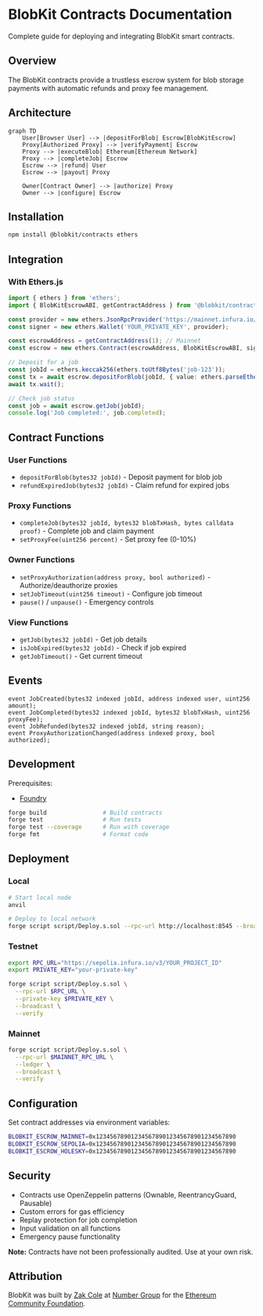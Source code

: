 # BlobKit Contracts Documentation

Complete guide for deploying and integrating BlobKit smart contracts.

## Overview

The BlobKit contracts provide a trustless escrow system for blob storage payments with automatic refunds and proxy fee management.

## Architecture

```mermaid
graph TD
    User[Browser User] --> |depositForBlob| Escrow[BlobKitEscrow]
    Proxy[Authorized Proxy] --> |verifyPayment| Escrow
    Proxy --> |executeBlob| Ethereum[Ethereum Network]
    Proxy --> |completeJob| Escrow
    Escrow --> |refund| User
    Escrow --> |payout| Proxy
    
    Owner[Contract Owner] --> |authorize| Proxy
    Owner --> |configure| Escrow
```

## Installation

```bash
npm install @blobkit/contracts ethers
```

## Integration

### With Ethers.js

```typescript
import { ethers } from 'ethers';
import { BlobKitEscrowABI, getContractAddress } from '@blobkit/contracts';

const provider = new ethers.JsonRpcProvider('https://mainnet.infura.io/v3/YOUR_PROJECT_ID');
const signer = new ethers.Wallet('YOUR_PRIVATE_KEY', provider);

const escrowAddress = getContractAddress(1); // Mainnet
const escrow = new ethers.Contract(escrowAddress, BlobKitEscrowABI, signer);

// Deposit for a job
const jobId = ethers.keccak256(ethers.toUtf8Bytes('job-123'));
const tx = await escrow.depositForBlob(jobId, { value: ethers.parseEther('0.01') });
await tx.wait();

// Check job status
const job = await escrow.getJob(jobId);
console.log('Job completed:', job.completed);
```

## Contract Functions

### User Functions

- `depositForBlob(bytes32 jobId)` - Deposit payment for blob job
- `refundExpiredJob(bytes32 jobId)` - Claim refund for expired jobs

### Proxy Functions

- `completeJob(bytes32 jobId, bytes32 blobTxHash, bytes calldata proof)` - Complete job and claim payment
- `setProxyFee(uint256 percent)` - Set proxy fee (0-10%)

### Owner Functions

- `setProxyAuthorization(address proxy, bool authorized)` - Authorize/deauthorize proxies
- `setJobTimeout(uint256 timeout)` - Configure job timeout
- `pause()` / `unpause()` - Emergency controls

### View Functions

- `getJob(bytes32 jobId)` - Get job details
- `isJobExpired(bytes32 jobId)` - Check if job expired
- `getJobTimeout()` - Get current timeout

## Events

```solidity
event JobCreated(bytes32 indexed jobId, address indexed user, uint256 amount);
event JobCompleted(bytes32 indexed jobId, bytes32 blobTxHash, uint256 proxyFee);  
event JobRefunded(bytes32 indexed jobId, string reason);
event ProxyAuthorizationChanged(address indexed proxy, bool authorized);
```

## Development

Prerequisites:
- [Foundry](https://getfoundry.sh/)

```bash
forge build                # Build contracts
forge test                 # Run tests
forge test --coverage      # Run with coverage
forge fmt                  # Format code
```

## Deployment

### Local

```bash
# Start local node
anvil

# Deploy to local network
forge script script/Deploy.s.sol --rpc-url http://localhost:8545 --broadcast
```

### Testnet

```bash
export RPC_URL="https://sepolia.infura.io/v3/YOUR_PROJECT_ID"
export PRIVATE_KEY="your-private-key"

forge script script/Deploy.s.sol \
  --rpc-url $RPC_URL \
  --private-key $PRIVATE_KEY \
  --broadcast \
  --verify
```

### Mainnet

```bash
forge script script/Deploy.s.sol \
  --rpc-url $MAINNET_RPC_URL \
  --ledger \
  --broadcast \
  --verify
```

## Configuration

Set contract addresses via environment variables:

```bash
BLOBKIT_ESCROW_MAINNET=0x1234567890123456789012345678901234567890
BLOBKIT_ESCROW_SEPOLIA=0x1234567890123456789012345678901234567890
BLOBKIT_ESCROW_HOLESKY=0x1234567890123456789012345678901234567890
```

## Security

- Contracts use OpenZeppelin patterns (Ownable, ReentrancyGuard, Pausable)
- Custom errors for gas efficiency
- Replay protection for job completion
- Input validation on all functions
- Emergency pause functionality

**Note:** Contracts have not been professionally audited. Use at your own risk.

## Attribution

BlobKit was built by [Zak Cole](https://x.com/0xzak) at [Number Group](https://numbergroup.xyz) for the [Ethereum Community Foundation](https://ethcf.org). 